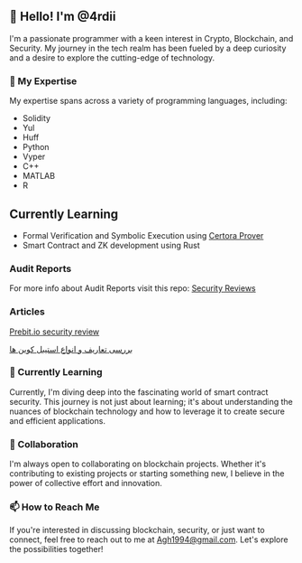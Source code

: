 ## 👋 Hello! I'm @4rdii

I'm a passionate programmer with a keen interest in Crypto, Blockchain, and Security. My journey in the tech realm has been fueled by a deep curiosity and a desire to explore the cutting-edge of technology.

### 👀 My Expertise

My expertise spans across a variety of programming languages, including:

- Solidity
- Yul
- Huff
- Python
- Vyper
- C++
- MATLAB
- R

## Currently Learning 
- Formal Verification and Symbolic Execution using [Certora Prover](certora.com)
- Smart Contract and ZK development using Rust
### Audit Reports
For more info about Audit Reports visit this repo: [Security Reviews](https://github.com/4rdii/Securtiy-Reviews)
### Articles
[Prebit.io security review](https://mirror.xyz/0xbB279b0f64F0B86922e465725E93688671Ac6201/TPEmO_8rxN3Eex9rDbP3k38_HhGHphOS8B_tJlW3IPU)

[بررسی تعاریف و انواع استیبل کوین ها](https://medium.com/@agh1994/%D8%A7%D8%B3%D8%AA%DB%8C%D8%A8%D9%84-%DA%A9%D9%88%DB%8C%D9%86-%DB%8C%DA%A9-%D8%A7%D8%B1%D8%B2-%D8%AF%DB%8C%D8%AC%DB%8C%D8%AA%D8%A7%D9%84-%D8%A8%D8%A7-%D9%86%D9%88%D8%B3%D8%A7%D9%86-%D9%BE%D8%A7%DB%8C%DB%8C%D9%86-%D8%A7%D8%B3%D8%AA-3aa1160c94f6)

### 🌱 Currently Learning

Currently, I'm diving deep into the fascinating world of smart contract security. This journey is not just about learning; it's about understanding the nuances of blockchain technology and how to leverage it to create secure and efficient applications.

### 💞️ Collaboration

I'm always open to collaborating on blockchain projects. Whether it's contributing to existing projects or starting something new, I believe in the power of collective effort and innovation.

### 📫 How to Reach Me

If you're interested in discussing blockchain, security, or just want to connect, feel free to reach out to me at Agh1994@gmail.com. Let's explore the possibilities together!

<!---
4rdii/4rdii is a ✨ special ✨ repository because its `README.md` (this file) appears on your GitHub profile.
You can click the Preview link to take a look at your changes.
--->
